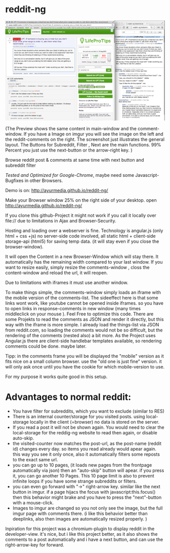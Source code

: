 reddit-ng
=========

![Preview of reddit-ng](/preview.png "Preview reddit ng")

(The Preview shows the same content in main-window and the comment-window. If you have a Image on imgur you will see the image on the left and the reddit-comments on the right. The screenshot just illustrates the general layout. The Buttons for Subreddit, Filter , Next are the main functions. 99% Percent you just use the next-button or the arrow-right key. )

Browse reddit post &amp; comments at same time with next button and subreddit filter

_Tested and Optimized for Google-Chrome_, maybe need some Javascript-Bugfixes in other Browsers. 



Demo is on: 
http://ayurmedia.github.io/reddit-ng/

Make your Browser window 25% on the right side of your desktop.
open http://ayurmedia.github.io/reddit-ng/

If you clone this github-Project it might not work if you call it locally over file:// due to limitations in Ajax and Browser-Security. 

Hosting and loading over a webserver is fine. Technology is angular.js (only html + css +js) no server-side code involved, all static html + client-side storage-api (html5) for saving temp data. (it will stay even if you close the browser-window). 


It will open the Content in a new Browser-Window which will stay there. 
It automatically has the remaining width compared to your last window. 
If you want to resize easily, simply resize the comments-window , closs the content-window and reload the url, it will reopen. 

Due to limitations with iframes it must use another window. 

To make things simple, the comments-window simply loads an iframe with the mobile version of the comments-list. 
The sideeffect here is that some links wont work, like youtube cannot be opened inside iframes. so you have to open links in response-comments in new window (many times middleclick on your mouse ). 
Feel Free to optimize this code. 
There are some Projekts to read the comments as JSON and render it directly, but this way with the iframe is more simple. 
I already load the things-list via JSON from reddit.com, so loading the comments would not be so difficult, but the rendering of the comments (nested also) a bit more. 
As the Project uses Angular.js there are client-side handlebar templates available, so rendering comments could be done. maybe later.

Tipp: in the comments frame you will be displayed the "mobile" version as it fits nice on a small column browser. use the "old one is just fine" version. it will only ask once until you have the cookie for which mobile-version to use. 



For my purpose it works quite good in this setup. 

Advantages to normal reddit: 
============================

* You have filter for subreddits, which you want to exclude (similar to RES)
* There is an internal counter/storage for you visited posts. using local-storage locally in the client (=browser) no data is stored on the server. 
* If you read a post it will not be shown again. You would need to clear the local-storage for the reddig-ng website to read then again, or disable auto-skip. 
* the visited-counter now matches the post-url, as the post-name (reddit id) changes every day. so items you read already would apear again. this way you see it only once, also it automatically filters some reposts to the exact same url. 
* you can go up to 10 pages, (it loads new pages from the frontpage automatically via json) then an "auto-skip" button will apear. if you press it, you can go another 10 Pages. This 10 page limit is also to prevent infinite loops if you have some strange subreddits or filters. 
* you can even go forward with "->" right-arrow key. similar like the next button in imgur. if a page hijacs the focus with javascript:this.focus() then this behavior might brake and you have to press the "next"-button with a mouse-click. 
* Images to imgur are changed so you not only see the image, but the full imgur page with comments there. (i like this behavior better than deeplinks, also then images are automatically resized properly. )

Inpiration for this project was a chromium-plugin to display reddit in the developer-view. it's nice, but i like this project better, as it also shows the comments to a post automatically and i have a next button, and can use the right-arrow-key for forward. 




